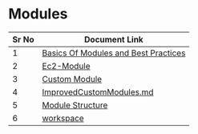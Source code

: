 # Modules 

| Sr No | Document Link |
| ------ | ------ |
| 1 | [Basics Of Modules and Best Practices ][PlDa] |
| 2 | [Ec2-Module ][PlDb] |
| 3 | [Custom Module ][PlDc] |
| 4 | [ImprovedCustomModules.md][PlDd] |
| 5 | [Module Structure][PlDe] |
| 6 | [workspace][PlDf] |


[PlDa]: <./BasicsOfModules.md>
[PlDb]: <./ec2-Module.md>
[PlDc]: <./customModule.md>
[PlDd]: <./ImprovedCustomModules.md>
[PlDe]: <./Module Structure.md>
[PlDf]: <./workspace.md>
